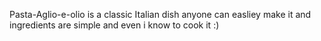Pasta-Aglio-e-olio
is a classic Italian dish
anyone can easliey make it
and ingredients are simple
and even i know to cook it :)